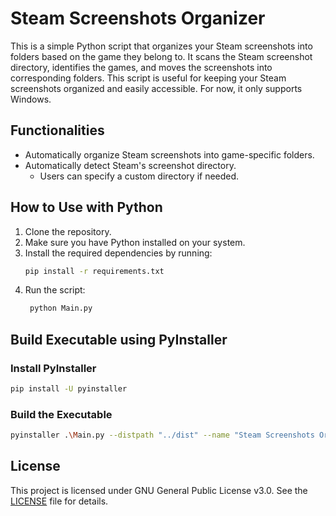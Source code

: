 # Steam Screenshots Organizer

This is a simple Python script that organizes your Steam screenshots into folders based on the game they belong to. It
scans the Steam screenshot directory, identifies the games, and moves the screenshots into corresponding folders. This
script is useful for keeping your Steam screenshots organized and easily accessible. For now, it only supports Windows.

## Functionalities

- Automatically organize Steam screenshots into game-specific folders.
- Automatically detect Steam's screenshot directory.
    - Users can specify a custom directory if needed.

## How to Use with Python

1. Clone the repository.
2. Make sure you have Python installed on your system.
3. Install the required dependencies by running:
   ```bash
   pip install -r requirements.txt
   ```
4. Run the script:
   ```bash
    python Main.py
    ```

## Build Executable using PyInstaller

### Install PyInstaller

```bash
pip install -U pyinstaller
```

### Build the Executable

```bash
pyinstaller .\Main.py --distpath "../dist" --name "Steam Screenshots Organizer" --workpath "../build" --specpath "../"
```

## License

This project is licensed under GNU General Public License v3.0. See the [LICENSE](COPYING) file for details.